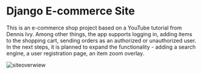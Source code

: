 # Django E-commerce Site

This is an e-commerce shop project based on a YouTube tutorial from Dennis Ivy.
Among other things, the app supports logging in, adding items to the shopping cart, sending orders as an authorized or unauthorized user. 
In the next steps, it is planned to expand the functionality - adding a search engine, a user registration page, an item zoom overlay.

![siteoverwiew](https://user-images.githubusercontent.com/91700001/194421972-5f9ff427-c8b5-4024-aca7-663017d336bf.PNG)

